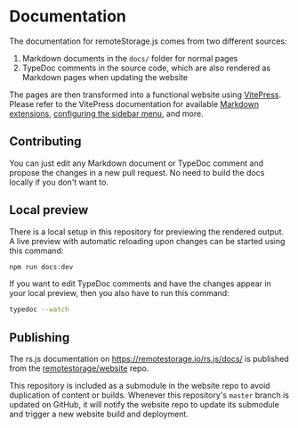 # Documentation

The documentation for remoteStorage.js comes from two different sources:

1. Markdown documents in the `docs/` folder for normal pages
2. TypeDoc comments in the source code, which are also rendered as Markdown
   pages when updating the website

The pages are then transformed into a functional website using
[VitePress](https://vitepress.dev/). Please refer to the VitePress
documentation for available [Markdown
extensions](https://vitepress.dev/guide/markdown), [configuring the sidebar
menu](https://vitepress.dev/reference/default-theme-sidebar), and more.

## Contributing

You can just edit any Markdown document or TypeDoc comment and propose the
changes in a new pull request. No need to build the docs locally if you don't
want to.

## Local preview

There is a local setup in this repository for previewing the rendered output. A
live preview with automatic reloading upon changes can be started using this
command:

```sh
npm run docs:dev
```

If you want to edit TypeDoc comments and have the changes appear in your local
preview, then you also have to run this command:

```sh
typedoc --watch
```

## Publishing

The rs.js documentation on https://remotestorage.io/rs.js/docs/ is
published from the
[remotestorage/website](https://github.com/remotestorage/website/)
repo.

This repository is included as a submodule in the website repo to avoid
duplication of content or builds. Whenever this repository's `master` branch is
updated on GitHub, it will notify the website repo to update its submodule and
trigger a new website build and deployment.
